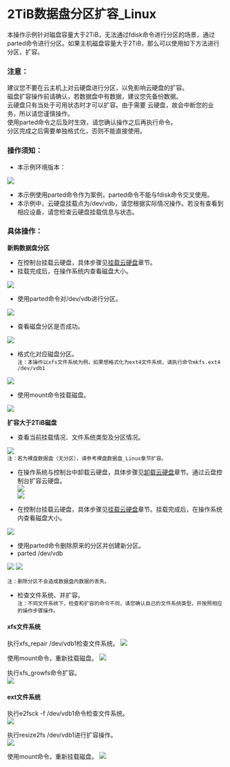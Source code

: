 

# 2TiB数据盘分区扩容_Linux

本操作示例针对磁盘容量大于2TiB，无法通过fdisk命令进行分区的场景，通过parted命令进行分区。如果主机磁盘容量大于2TiB，那么可以使用如下方法进行分区，扩容。  


### 注意：

建议您不要在云主机上对云硬盘进行分区，以免影响云硬盘的扩容。  
磁盘扩容操作前请确认，若数据盘中有数据，建议您先备份数据。  
云硬盘只有当处于可用状态时才可以扩容。由于需要 云硬盘，故会中断您的业务，所以请您谨慎操作。  
使用parted命令之后及时生效，请您确认操作之后再执行命令。  
分区完成之后需要单独格式化，否则不能直接使用。  


### 操作须知：

* 本示例环境版本： 

![](/images/userguide/extend/cat-2tib.png)  
- 本示例使用parted命令作为案例，parted命令不能与fdisk命令交叉使用。  
- 本示例中，云硬盘挂载点为/dev/vdb，请您根据实际情况操作。若没有查看到相应设备，请您检查云硬盘挂载信息与状态。

### 具体操作：

**新购数据盘分区**  

  * 在控制台挂载云硬盘，具体步骤见[挂载云硬盘](/storage_cdn/udisk/userguide/mount)章节。  
  * 挂载完成后，在操作系统内查看磁盘大小。  

![](/images/userguide/extend/fdisk-2tib.png)  

  * 使用parted命令对/dev/vdb进行分区。

![](/images/userguide/extend/parted-2tib.png) 
    
  * 查看磁盘分区是否成功。  

![](/images/userguide/extend/lsblk-2tib.png) 
    
  * 格式化对应磁盘分区。  
    `注：本操作以xfs文件系统为例，如果想格式化为ext4文件系统，请执行命令mkfs.ext4 /dev/vdb1` 
    
![](/images/userguide/extend/mkfs-2tib.png)  
    
  * 使用mount命令挂载磁盘。  

![](/images/userguide/extend/mount-2tib-no1.png)  

**扩容大于2TiB磁盘**  

  * 查看当前挂载情况、文件系统类型及分区情况。  

![](/images/userguide/extend/df-th-2tib.png)  
    `注：若为裸盘数据盘（无分区），请参考裸盘数据盘_Linux章节扩容。`  



  * 在操作系统与控制台中卸载云硬盘，具体步骤见[卸载云硬盘](/storage_cdn/udisk/userguide/umount)章节。通过云盘控制台扩容云硬盘。   
![](/images/userguide/extend/image-2tib-1.png)  
![](/images/userguide/extend/image-2tib-2.png)  
    
  * 在控制台挂载云硬盘，具体步骤见[挂载云硬盘](/storage_cdn/udisk/userguide/mount)章节。挂载完成后，在操作系统内查看磁盘大小。

![](/images/userguide/extend/fdisk-2tib-2.png)
    
  * 使用parted命令删除原来的分区并创建新分区。  
  * parted /dev/vdb  
  
![](/images/userguide/extend/unit-2tib.png) 
![](/images/userguide/extend/mkpart-2tib.png)  

`注：删除分区不会造成数据盘内数据的丢失。`

  * 检查文件系统、并扩容。  
    `注：不同文件系统下，检查和扩容的命令不同，请您确认自己的文件系统类型，并按照相应的操作步骤操作。`

#### xfs文件系统

执行xfs\_repair /dev/vdb1检查文件系统。 
![](/images/userguide/extend/xfs_repair-2tib.png)  
    
使用mount命令，重新挂载磁盘。 
![](/images/userguide/extend/mount-2tib-2.png)  
    
执行xfs\_growfs命令扩容。  
![](/images/userguide/extend/xfs_growfs-2tib.png)  





#### ext文件系统

执行e2fsck -f /dev/vdb1命令检查文件系统。  
![](/images/userguide/extend/e2fsck-2tib-2.png)  
    
执行resize2fs /dev/vdb1进行扩容操作。  
![](/images/userguide/extend/resize2fs-2tib-2.png)  
    
使用mount命令，重新挂载磁盘。
![](/images/userguide/extend/mount-2tib-3.png)


